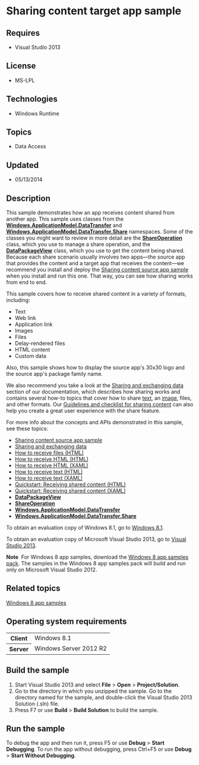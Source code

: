 # Sharing content target app sample
## Requires
- Visual Studio 2013
## License
- MS-LPL
## Technologies
- Windows Runtime
## Topics
- Data Access
## Updated
- 05/13/2014
## Description

<div id="mainSection">
<p>This sample demonstrates how an app receives content shared from another app. This sample uses classes from the
<a href="http://msdn.microsoft.com/library/windows/apps/br205967"><b>Windows.ApplicationModel.DataTransfer</b></a> and
<a href="http://msdn.microsoft.com/library/windows/apps/br205989"><b>Windows.ApplicationModel.DataTransfer.Share</b></a> namespaces. Some of the classes you might want to review in more detail are the
<a href="http://msdn.microsoft.com/library/windows/apps/br205977"><b>ShareOperation</b></a> class, which you use to manage a share operation, and the
<a href="http://msdn.microsoft.com/library/windows/apps/hh738408"><b>DataPackageView</b></a> class, which you use to get the content being shared. Because each share scenario usually involves two apps—the source app that provides the content and a target app
 that receives the content—we recommend you install and deploy the <a href="http://go.microsoft.com/fwlink/p/?linkid=231511">
Sharing content source app sample</a> when you install and run this one. That way, you can see how sharing works from end to end.
</p>
<p>This sample covers how to receive shared content in a variety of formats, including:</p>
<ul>
<li>Text </li><li>Web link </li><li>Application link </li><li>Images </li><li>Files </li><li>Delay-rendered files </li><li>HTML content </li><li>Custom data </li></ul>
<p></p>
<p>Also, this sample shows how to display the source app's 30x30 logo and the source app's package family name.</p>
<p>We also recommend you take a look at the <a href="http://msdn.microsoft.com/library/windows/apps/hh464923">
Sharing and exchanging data</a> section of our documentation, which describes how sharing works and contains several how-to topics that cover how to share
<a href="http://msdn.microsoft.com/library/windows/apps/hh758313">text</a>, an <a href="http://msdn.microsoft.com/library/windows/apps/hh758305">
image</a>, files, and other formats. Our <a href="http://msdn.microsoft.com/library/windows/apps/hh465251">
Guidelines and checklist for sharing content</a> can also help you create a great user experience with the share feature.
</p>
<p>For more info about the concepts and APIs demonstrated in this sample, see these topics:</p>
<ul>
<li><a href="http://go.microsoft.com/fwlink/p/?linkid=231511">Sharing content source app sample</a>
</li><li><a href="http://msdn.microsoft.com/library/windows/apps/hh464923">Sharing and exchanging data</a>
</li><li><a href="http://msdn.microsoft.com/library/windows/apps/hh758302">How to receive files (HTML)</a>
</li><li><a href="http://msdn.microsoft.com/library/windows/apps/hh758303">How to receive HTML (HTML)</a>
</li><li><a href="http://msdn.microsoft.com/library/windows/apps/hh973053">How to receive HTML (XAML)</a>
</li><li><a href="http://msdn.microsoft.com/library/windows/apps/hh758304">How to receive text (HTML)</a>
</li><li><a href="http://msdn.microsoft.com/library/windows/apps/hh973054">How to receive text (XAML)</a>
</li><li><a href="http://msdn.microsoft.com/library/windows/apps/hh465255">Quickstart: Receiving shared content (HTML)</a>
</li><li><a href="http://msdn.microsoft.com/library/windows/apps/hh871367">Quickstart: Receiving shared content (XAML)</a>
</li><li><a href="http://msdn.microsoft.com/library/windows/apps/hh738408"><b>DataPackageView</b></a>
</li><li><a href="http://msdn.microsoft.com/library/windows/apps/br205977"><b>ShareOperation</b></a>
</li><li><a href="http://msdn.microsoft.com/library/windows/apps/br205967"><b>Windows.ApplicationModel.DataTransfer</b></a>
</li><li><a href="http://msdn.microsoft.com/library/windows/apps/br205989"><b>Windows.ApplicationModel.DataTransfer.Share</b></a>
</li></ul>
<p></p>
<p>To obtain an evaluation copy of Windows&nbsp;8.1, go to <a href="http://go.microsoft.com/fwlink/p/?linkid=301696">
Windows&nbsp;8.1</a>.</p>
<p>To obtain an evaluation copy of Microsoft Visual Studio&nbsp;2013, go to <a href="http://go.microsoft.com/fwlink/p/?linkid=301697">
Visual Studio&nbsp;2013</a>.</p>
<p></p>
<p class="note"><b>Note</b>&nbsp;&nbsp;For Windows&nbsp;8 app samples, download the <a href="http://go.microsoft.com/fwlink/p/?LinkId=301698">
Windows&nbsp;8 app samples pack</a>. The samples in the Windows&nbsp;8 app samples pack will build and run only on Microsoft Visual Studio&nbsp;2012.</p>
<p></p>
<h2><a id="related_topics"></a>Related topics</h2>
<dl><dt><a href="http://go.microsoft.com/fwlink/p/?LinkID=227694">Windows 8 app samples</a>
</dt></dl>
<h2>Operating system requirements</h2>
<table>
<tbody>
<tr>
<th>Client</th>
<td><dt>Windows&nbsp;8.1 </dt></td>
</tr>
<tr>
<th>Server</th>
<td><dt>Windows Server&nbsp;2012&nbsp;R2 </dt></td>
</tr>
</tbody>
</table>
<h2>Build the sample</h2>
<ol>
<li>Start Visual Studio&nbsp;2013 and select <b>File</b> &gt; <b>Open</b> &gt; <b>Project/Solution</b>.
</li><li>Go to the directory in which you unzipped the sample. Go to the directory named for the sample, and double-click the Visual Studio&nbsp;2013 Solution (.sln) file.
</li><li>Press F7 or use <b>Build</b> &gt; <b>Build Solution</b> to build the sample. </li></ol>
<h2>Run the sample</h2>
<p>To debug the app and then run it, press F5 or use <b>Debug</b> &gt; <b>Start Debugging</b>. To run the app without debugging, press Ctrl&#43;F5 or use
<b>Debug</b> &gt; <b>Start Without Debugging</b>.</p>
</div>
